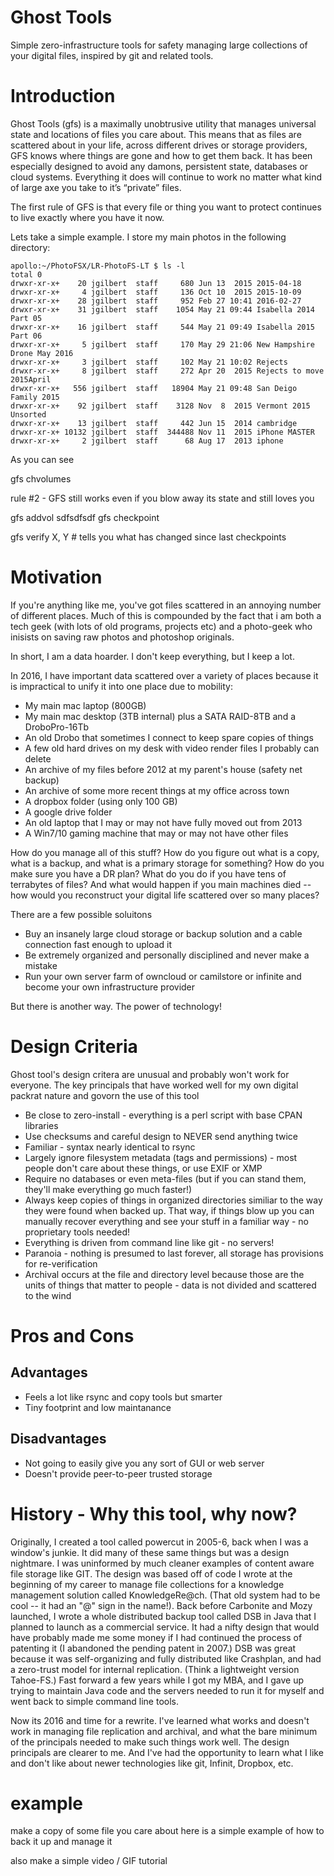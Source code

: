 # Ghost Tools

Simple zero-infrastructure tools for safety managing large collections of your digital files, inspired by git and related tools.

# Introduction

Ghost Tools (gfs) is a maximally unobtrusive utility that manages universal state and locations of files you care about. This means that as files are scattered about in your life, across different drives or storage providers, GFS knows where things are gone and how to get them back. It has been especially designed to avoid any damons, persistent state, databases or cloud systems. Everything it does will continue to work no matter what kind of large axe you take to it’s “private” files.

The first rule of GFS is that every file or thing you want to protect continues to live exactly where you have it now. 

Lets take a simple example. I store my main photos in the following directory:

	apollo:~/PhotoFSX/LR-PhotoFS-LT $ ls -l
	total 0
	drwxr-xr-x+    20 jgilbert  staff     680 Jun 13  2015 2015-04-18
	drwxr-xr-x+     4 jgilbert  staff     136 Oct 10  2015 2015-10-09
	drwxr-xr-x+    28 jgilbert  staff     952 Feb 27 10:41 2016-02-27
	drwxr-xr-x+    31 jgilbert  staff    1054 May 21 09:44 Isabella 2014 Part 05
	drwxr-xr-x+    16 jgilbert  staff     544 May 21 09:49 Isabella 2015 Part 06
	drwxr-xr-x+     5 jgilbert  staff     170 May 29 21:06 New Hampshire Drone May 2016
	drwxr-xr-x+     3 jgilbert  staff     102 May 21 10:02 Rejects
	drwxr-xr-x+     8 jgilbert  staff     272 Apr 20  2015 Rejects to move 2015April
	drwxr-xr-x+   556 jgilbert  staff   18904 May 21 09:48 San Deigo Family 2015
	drwxr-xr-x+    92 jgilbert  staff    3128 Nov  8  2015 Vermont 2015 Unsorted
	drwxr-xr-x+    13 jgilbert  staff     442 Jun 15  2014 cambridge
	drwxr-xr-x+ 10132 jgilbert  staff  344488 Nov 11  2015 iPhone MASTER
	drwxr-xr-x+     2 jgilbert  staff      68 Aug 17  2013 iphone


As you can see

gfs chvolumes

rule #2 - GFS still works even if you blow away its state and still loves you


gfs addvol sdfsdfsdf
gfs checkpoint

gfs verify X, Y
		# tells you what has changed since last checkpoints








# Motivation

If you're anything like me, you've got files scattered in an annoying number of different places. Much of this is compounded by the fact that i am both a tech geek (with lots of old programs, projects etc) and a photo-geek who inisists on saving raw photos and photoshop originals. 

In short, I am a data hoarder. I don't keep everything, but I keep a lot.

In 2016, I have important data scattered over a variety of places because it is impractical to unify it into one place due to mobility:

- My main mac laptop (800GB)
- My main mac desktop (3TB internal) plus a SATA RAID-8TB and a DroboPro-16Tb
- An old Drobo that sometimes I connect to keep spare copies of things
- A few old hard drives on my desk with video render files I probably can delete
- An archive of my files before 2012 at my parent's house (safety net backup)
- An archive of some more recent things at my office across town
- A dropbox folder (using only 100 GB)
- A google drive folder
- An old laptop that I may or may not have fully moved out from 2013
- A Win7/10 gaming machine that may or may not have other files

How do you manage all of this stuff? How do you figure out what is a copy, what is a backup, and what is a primary storage for something? How do you make sure you have a DR plan? What do you do if you have tens of terrabytes of files? And what would happen if you main machines died -- how would you reconstruct your digital life scattered over so many places?

There are a few possible soluitons

- Buy an insanely large cloud storage or backup solution and a cable connection fast enough to upload it
- Be extremely organized and personally disciplined and never make a mistake
- Run your own server farm of owncloud or camilstore or infinite and become your own infrastructure provider

But there is another way. The power of technology!

# Design Criteria

Ghost tool's design critera are unusual and probably won't work for everyone. The key principals that have worked well for my own digital packrat nature and govorn the use of this tool

- Be close to zero-install - everything is a perl script with base CPAN libraries
- Use checksums and careful design to NEVER send anything twice
- Familiar - syntax nearly identical to rsync
- Largely ignore filesystem metadata (tags and permissions) - most people don't care about these things, or use EXIF or XMP
- Require no databases or even meta-files (but if you can stand them, they'll make everything go much faster!)
- Always keep copies of things in organized directories similiar to the way they were found when backed up. That way, if things blow up you can manually recover everything and see your stuff in a familiar way - no proprietary tools needed!
- Everything is driven from command line like git - no servers!
- Paranoia - nothing is presumed to last forever, all storage has provisions for re-verification
- Archival occurs at the file and directory level because those are the units of things that matter to people - data is not divided and scattered to the wind

# Pros and Cons

## Advantages

- Feels a lot like rsync and copy tools but smarter
- Tiny footprint and low maintanance

## Disadvantages

- Not going to easily give you any sort of GUI or web server
- Doesn't provide peer-to-peer trusted storage




# History - Why this tool, why now?

Originally, I created a tool called powercut in 2005-6, back when I was a window's junkie. It did many of these same things but was a design nightmare. I was uninformed by much cleaner examples of content aware file storage like GIT. The design was based off of code I wrote at the beginning of my career to manage file collections for a knowledge management solution called KnowledgeRe@ch. (That old system had to be cool -- it had an "@" sign in the name!). Back before Carbonite and Mozy launched, I wrote a whole distributed backup tool called DSB in Java that I planned to launch as a commercial service. It had a nifty design that would have probably made me some money if I had continued the process of patenting it (I abandoned the pending patent in 2007.) DSB was great because it was self-organizing and fully distributed like Crashplan, and had a zero-trust model for internal replication. (Think a lightweight version Tahoe-FS.) Fast forward a few years while I got my MBA, and I gave up trying to maintain Java code and the servers needed to run it for myself and went back to simple command line tools. 

Now its 2016 and time for a rewrite. I've learned what works and doesn't work in managing file replication and archival, and what the bare minimum of the principals needed to make such things work well. The design principals are clearer to me. And I've had the opportunity to learn what I like and don't like about newer technologies like git, Infinit, Dropbox, etc.

# example

make a copy of some file you care about
here is a simple example of how to back it up and manage it

also make a simple video / GIF tutorial





